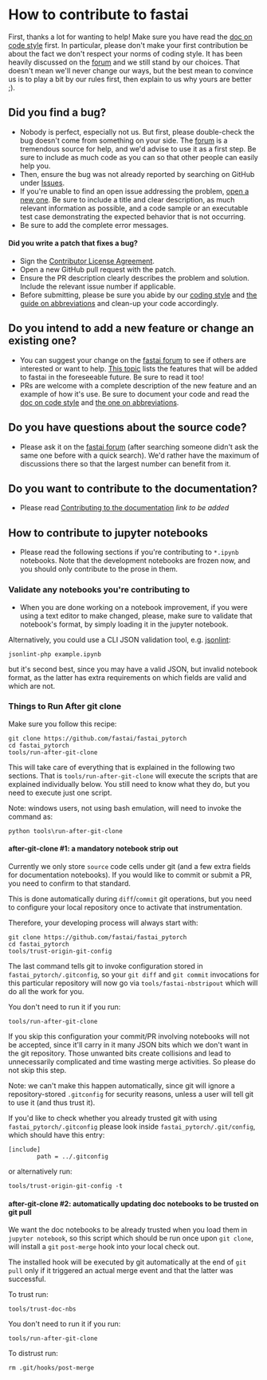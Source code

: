# How to contribute to fastai

First, thanks a lot for wanting to help! Make sure you have read the [doc on code style](https://github.com/fastai/fastai_pytorch/blob/master/docs/style.md) first. In particular, please don't make your first contribution be about the fact we don't respect your norms of coding style. It has been heavily discussed on the [forum](http://forums.fast.ai/) and we still stand by our choices. That doesn't mean we'll never change our ways, but the best mean to convince us is to play a bit by our rules first, then explain to us why yours are better ;).

## Did you find a bug?

* Nobody is perfect, especially not us. But first, please double-check the bug doesn't come from something on your side. The [forum](http://forums.fast.ai/) is a tremendous source for help, and we'd advise to use it as a first step. Be sure to include as much code as you can so that other people can easily help you.
* Then, ensure the bug was not already reported by searching on GitHub under [Issues](https://github.com/fastai/fastai_pytorch/issues).
* If you're unable to find an open issue addressing the problem, [open a new one](https://github.com/fastai/fastai_pytorch/issues/new). Be sure to include a title and clear description, as much relevant information as possible, and a code sample or an executable test case demonstrating the expected behavior that is not occurring.
* Be sure to add the complete error messages.

#### Did you write a patch that fixes a bug?

* Sign the [Contributor License Agreement](https://www.clahub.com/agreements/fastai/fastai_pytorch).
* Open a new GitHub pull request with the patch.
* Ensure the PR description clearly describes the problem and solution. Include the relevant issue number if applicable.
* Before submitting, please be sure you abide by our [coding style](https://github.com/fastai/fastai_pytorch/blob/master/docs/style.md) and [the guide on abbreviations](https://github.com/fastai/fastai_pytorch/blob/master/docs/abbr.md) and clean-up your code accordingly.

## Do you intend to add a new feature or change an existing one?

* You can suggest your change on the [fastai forum](http://forums.fast.ai/) to see if others are interested or want to help. [This topic](http://forums.fast.ai/t/fastai-v1-adding-features/23041/8) lists the features that will be added to fastai in the foreseeable future. Be sure to read it too!
* PRs are welcome with a complete description of the new feature and an example of how it's use. Be sure to document your code and read the [doc on code style](https://github.com/fastai/fastai_pytorch/blob/master/docs/style.md) and [the one on abbreviations](https://github.com/fastai/fastai_pytorch/blob/master/docs/abbr.md).

## Do you have questions about the source code?

* Please ask it on the [fastai forum](http://forums.fast.ai/) (after searching someone didn't ask the same one before with a quick search). We'd rather have the maximum of discussions there so that the largest number can benefit from it.

## Do you want to contribute to the documentation?

* Please read [Contributing to the documentation]() *link to be added*

## How to contribute to jupyter notebooks

* Please read the following sections if you're contributing to `*.ipynb` notebooks. Note that the development notebooks are frozen now, and you should only contribute to the prose in them.

### Validate any notebooks you're contributing to

* When you are done working on a notebook improvement, if you were using a text editor to make  changed, please, make sure to validate that notebook's format, by simply loading it in the jupyter notebook.

Alternatively, you could use a CLI JSON validation tool, e.g. [jsonlint](https://jsonlint.com/):

    jsonlint-php example.ipynb

but it's second best, since you may have a valid JSON, but invalid notebook format, as the latter has extra requirements on which fields are valid and which are not.

### Things to Run After git clone

Make sure you follow this recipe:

    git clone https://github.com/fastai/fastai_pytorch
    cd fastai_pytorch
    tools/run-after-git-clone

This will take care of everything that is explained in the following two sections. That is `tools/run-after-git-clone` will execute the scripts that are explained individually below. You still need to know what they do, but you need to execute just one script.

Note: windows users, not using bash emulation, will need to invoke the command as:

    python tools\run-after-git-clone

#### after-git-clone #1: a mandatory notebook strip out

Currently we only store `source` code cells under git (and a few extra fields for documentation notebooks). If you would like to commit or submit a PR, you need to confirm to that standard.

This is done automatically during `diff`/`commit` git operations, but you need to configure your local repository once to activate that instrumentation.

Therefore, your developing process will always start with:

    git clone https://github.com/fastai/fastai_pytorch
    cd fastai_pytorch
    tools/trust-origin-git-config

The last command tells git to invoke configuration stored in `fastai_pytorch/.gitconfig`, so your `git diff` and `git commit` invocations for this particular repository will now go via `tools/fastai-nbstripout` which will do all the work for you.

You don't need to run it if you run:

    tools/run-after-git-clone

If you skip this configuration your commit/PR involving notebooks will not be accepted, since it'll carry in it many JSON bits which we don't want in the git repository. Those unwanted bits create collisions and lead to unnecessarily complicated and time wasting merge activities. So please do not skip this step.

Note: we can't make this happen automatically, since git will ignore a repository-stored `.gitconfig` for security reasons, unless a user will tell git to use it (and thus trust it).

If you'd like to check whether you already trusted git with using `fastai_pytorch/.gitconfig` please look inside `fastai_pytorch/.git/config`, which should have this entry:

    [include]
            path = ../.gitconfig

or alternatively run:

    tools/trust-origin-git-config -t

#### after-git-clone #2: automatically updating doc notebooks to be trusted on git pull

We want the doc notebooks to be already trusted when you load them in `jupyter notebook`, so this script which should be run once upon `git clone`, will install a `git` `post-merge` hook into your local check out.

The installed hook will be executed by git automatically at the end of `git pull` only if it triggered an actual merge event and that the latter was successful.

To trust run:

    tools/trust-doc-nbs

You don't need to run it if you run:

    tools/run-after-git-clone

To distrust run:

    rm .git/hooks/post-merge
